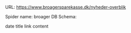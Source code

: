 URL: https://www.broagersparekasse.dk/nyheder-overblik

Spider name: broager
DB Schema:

date
title
link
content
